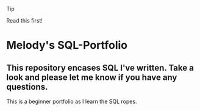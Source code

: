 > [!TIP]
> Read this first!


# Melody's SQL-Portfolio
## This repository encases SQL I've written. Take a look and please let me know if you have any questions.

This is a beginner portfolio as I learn the SQL ropes.
